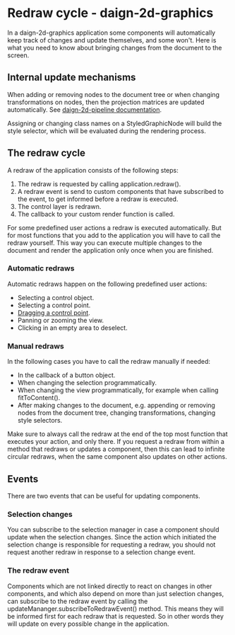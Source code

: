 # Redraw cycle - daign-2d-graphics

In a daign-2d-graphics application some components
will automatically keep track of changes and update themselves, and some won't.
Here is what you need to know about bringing changes from the document to the screen.

## Internal update mechanisms

When adding or removing nodes to the document tree
or when changing transformations on nodes,
then the projection matrices are updated automatically.
See [daign-2d-pipeline documentation](https://github.com/daign/daign-2d-pipeline/blob/master/docs/change-notifications.md).

Assigning or changing class names on a StyledGraphicNode will build the style selector,
which will be evaluated during the rendering process.

## The redraw cycle

A redraw of the application consists of the following steps:
1. The redraw is requested by calling application.redraw().
2. A redraw event is send to custom components that have subscribed to the event,
to get informed before a redraw is executed.
3. The control layer is redrawn.
4. The callback to your custom render function is called.

For some predefined user actions a redraw is executed automatically.
But for most functions that you add to the application
you will have to call the redraw yourself.
This way you can execute multiple changes to the document
and render the application only once when you are finished.

### Automatic redraws

Automatic redraws happen on the following predefined user actions:
* Selecting a control object.
* Selecting a control point.
* [Dragging a control point](./control-objects.md#control-point-changes).
* Panning or zooming the view.
* Clicking in an empty area to deselect.

### Manual redraws

In the following cases you have to call the redraw manually if needed:
* In the callback of a button object.
* When changing the selection programmatically.
* When changing the view programmatically, for example when calling fitToContent().
* After making changes to the document, e.g. appending or removing nodes from the document tree,
changing transformations, changing style selectors.

Make sure to always call the redraw at the end of the top most function
that executes your action, and only there.
If you request a redraw from within a method that redraws or updates a component,
then this can lead to infinite circular redraws,
when the same component also updates on other actions.

## Events

There are two events that can be useful for updating components.

### Selection changes

You can subscribe to the selection manager
in case a component should update when the selection changes.
Since the action which initiated the selection change is responsible
for requesting a redraw,
you should not request another redraw in response to a selection change event.

### The redraw event

Components which are not linked directly to react on changes in other components,
and which also depend on more than just selection changes,
can subscribe to the redraw event by calling the updateMananger.subscribeToRedrawEvent() method.
This means they will be informed first for each redraw that is requested.
So in other words they will update on every possible change in the application.
